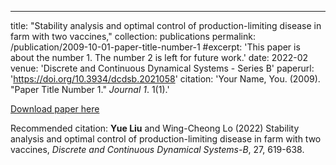 ---
title: "Stability analysis and optimal control of production-limiting disease in farm with two vaccines,"
collection: publications
permalink: /publication/2009-10-01-paper-title-number-1
#excerpt: 'This paper is about the number 1. The number 2 is left for future work.'
date: 2022-02
venue: 'Discrete and Continuous Dynamical Systems - Series B'
paperurl: 'https://doi.org/10.3934/dcdsb.2021058'
citation: 'Your Name, You. (2009). &quot;Paper Title Number 1.&quot; <i>Journal 1</i>. 1(1).'

[Download paper here](http://academicpages.github.io/files/paper1.pdf)

Recommended citation: <b>Yue Liu</b> and Wing-Cheong Lo (2022) Stability analysis and optimal control of production-limiting disease in farm with two vaccines,<i> Discrete and Continuous Dynamical Systems-B</i>, 27, 619-638.
